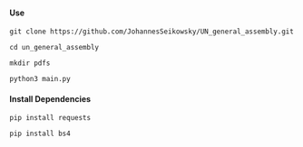 #### Use
`git clone https://github.com/JohannesSeikowsky/UN_general_assembly.git`

`cd un_general_assembly`

`mkdir pdfs`

`python3 main.py`

#### Install Dependencies
`pip install requests`

`pip install bs4`